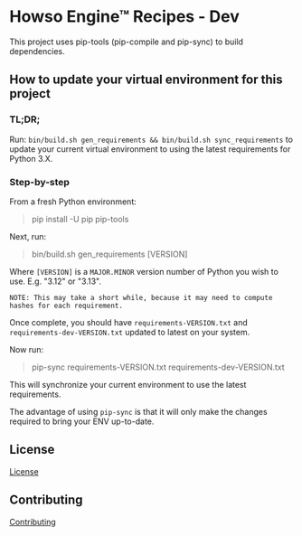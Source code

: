 #  Howso Engine&trade; Recipes - Dev

This project uses pip-tools (pip-compile and pip-sync) to build dependencies.

## How to update your virtual environment for this project

### TL;DR;
Run: `bin/build.sh gen_requirements && bin/build.sh sync_requirements`
to update your current virtual environment to using the latest requirements for Python 3.X.

### Step-by-step
From a fresh Python environment:

> pip install -U pip pip-tools

Next, run:

> bin/build.sh gen_requirements [VERSION]

Where `[VERSION]` is  a `MAJOR.MINOR` version number of Python you wish to use.
E.g. "3.12" or "3.13".

    NOTE: This may take a short while, because it may need to compute hashes for each requirement.

Once complete, you should have `requirements-VERSION.txt` and
`requirements-dev-VERSION.txt` updated to latest on your system.

Now run:

> pip-sync requirements-VERSION.txt requirements-dev-VERSION.txt

This will synchronize your current environment to use the latest requirements.

The advantage of using `pip-sync` is that it will only make the changes
required to bring your ENV up-to-date.

## License

[License](LICENSE.txt)

## Contributing

[Contributing](CONTRIBUTING.md)